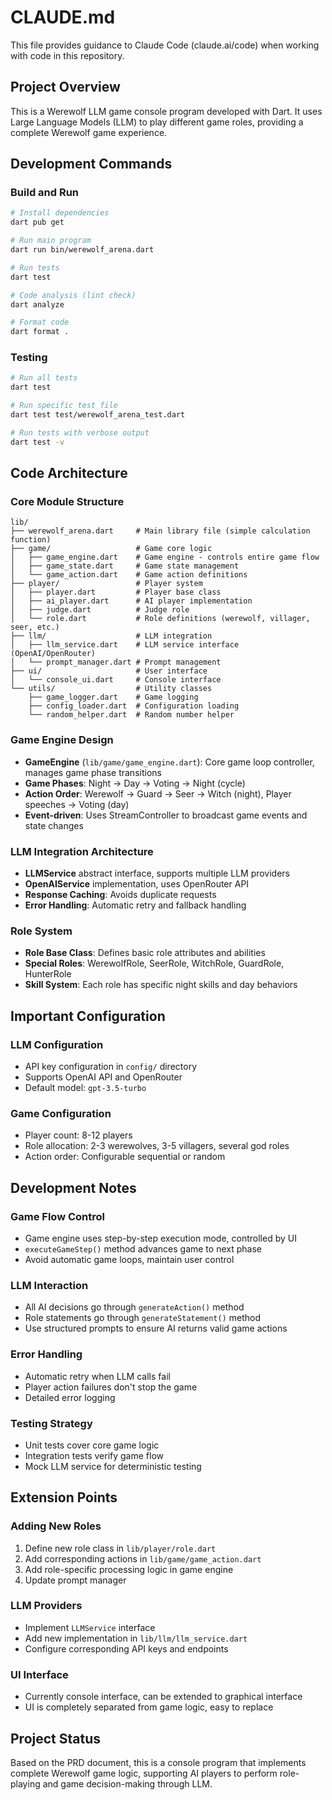 # CLAUDE.md

This file provides guidance to Claude Code (claude.ai/code) when working with code in this repository.

## Project Overview
This is a Werewolf LLM game console program developed with Dart. It uses Large Language Models (LLM) to play different game roles, providing a complete Werewolf game experience.

## Development Commands

### Build and Run
```bash
# Install dependencies
dart pub get

# Run main program
dart run bin/werewolf_arena.dart

# Run tests
dart test

# Code analysis (lint check)
dart analyze

# Format code
dart format .
```

### Testing
```bash
# Run all tests
dart test

# Run specific test file
dart test test/werewolf_arena_test.dart

# Run tests with verbose output
dart test -v
```

## Code Architecture

### Core Module Structure
```
lib/
├── werewolf_arena.dart     # Main library file (simple calculation function)
├── game/                   # Game core logic
│   ├── game_engine.dart    # Game engine - controls entire game flow
│   ├── game_state.dart     # Game state management
│   └── game_action.dart    # Game action definitions
├── player/                 # Player system
│   ├── player.dart         # Player base class
│   ├── ai_player.dart      # AI player implementation
│   ├── judge.dart          # Judge role
│   └── role.dart           # Role definitions (werewolf, villager, seer, etc.)
├── llm/                    # LLM integration
│   ├── llm_service.dart    # LLM service interface (OpenAI/OpenRouter)
│   └── prompt_manager.dart # Prompt management
├── ui/                     # User interface
│   └── console_ui.dart     # Console interface
└── utils/                  # Utility classes
    ├── game_logger.dart    # Game logging
    ├── config_loader.dart  # Configuration loading
    └── random_helper.dart  # Random number helper
```

### Game Engine Design
- **GameEngine** (`lib/game/game_engine.dart`): Core game loop controller, manages game phase transitions
- **Game Phases**: Night → Day → Voting → Night (cycle)
- **Action Order**: Werewolf → Guard → Seer → Witch (night), Player speeches → Voting (day)
- **Event-driven**: Uses StreamController to broadcast game events and state changes

### LLM Integration Architecture
- **LLMService** abstract interface, supports multiple LLM providers
- **OpenAIService** implementation, uses OpenRouter API
- **Response Caching**: Avoids duplicate requests
- **Error Handling**: Automatic retry and fallback handling

### Role System
- **Role Base Class**: Defines basic role attributes and abilities
- **Special Roles**: WerewolfRole, SeerRole, WitchRole, GuardRole, HunterRole
- **Skill System**: Each role has specific night skills and day behaviors

## Important Configuration

### LLM Configuration
- API key configuration in `config/` directory
- Supports OpenAI API and OpenRouter
- Default model: `gpt-3.5-turbo`

### Game Configuration
- Player count: 8-12 players
- Role allocation: 2-3 werewolves, 3-5 villagers, several god roles
- Action order: Configurable sequential or random

## Development Notes

### Game Flow Control
- Game engine uses step-by-step execution mode, controlled by UI
- `executeGameStep()` method advances game to next phase
- Avoid automatic game loops, maintain user control

### LLM Interaction
- All AI decisions go through `generateAction()` method
- Role statements go through `generateStatement()` method
- Use structured prompts to ensure AI returns valid game actions

### Error Handling
- Automatic retry when LLM calls fail
- Player action failures don't stop the game
- Detailed error logging

### Testing Strategy
- Unit tests cover core game logic
- Integration tests verify game flow
- Mock LLM service for deterministic testing

## Extension Points

### Adding New Roles
1. Define new role class in `lib/player/role.dart`
2. Add corresponding actions in `lib/game/game_action.dart`
3. Add role-specific processing logic in game engine
4. Update prompt manager

### LLM Providers
- Implement `LLMService` interface
- Add new implementation in `lib/llm/llm_service.dart`
- Configure corresponding API keys and endpoints

### UI Interface
- Currently console interface, can be extended to graphical interface
- UI is completely separated from game logic, easy to replace

## Project Status
Based on the PRD document, this is a console program that implements complete Werewolf game logic, supporting AI players to perform role-playing and game decision-making through LLM.